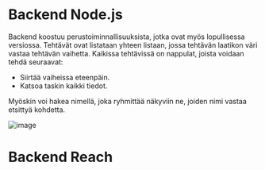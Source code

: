 # Backend Node.js

Backend koostuu perustoiminnallisuuksista, jotka ovat myös lopullisessa versiossa. 
Tehtävät ovat listataan yhteen listaan, jossa tehtävän laatikon väri vastaa tehtävän vaihetta.
Kaikissa tehtävissä on nappulat, joista voidaan tehdä seuraavat:
- Siirtää vaiheissa eteenpäin.
- Katsoa taskin kaikki tiedot.

Myöskin voi hakea nimellä, joka ryhmittää näkyviin ne, joiden nimi vastaa etsittyä kohdetta.

![image](https://github.com/user-attachments/assets/11d158f5-b808-4a00-900c-1617f2a33336)

# Backend Reach

